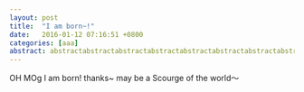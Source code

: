 ```yaml
---
layout: post
title:  "I am born~!"
date:   2016-01-12 07:16:51 +0800
categories: [aaa]
abstract: abstractabstractabstractabstractabstractabstractabstractabstractabstract
---
```


OH MOg
I am born! thanks~ may be a Scourge of the world～
